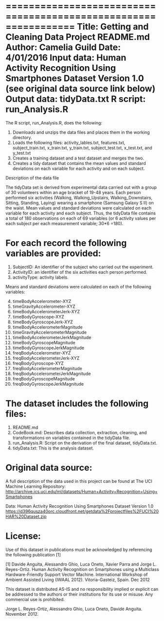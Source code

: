 ================================================================
Title: Getting and Cleaning Data Project README.mdAuthor: Camelia GuildDate: 4/01/2016Input data: Human Activity Recognition Using Smartphones Dataset Version 1.0 (see original data source link below)Output data: tidyData.txtR script: run_Analysis.R================================================================The R script, run_Analysis.R, does the following:1.	Downloads and unzips the data files and places them in the working directory.2.	Loads the following files: activity_lables.txt, features.txt, subject_train.txt, x_train.txt, y_train.txt, subject_test.txt, x_test.txt, and y_test.txt3.	Creates a training dataset and a test dataset and merges the two.4.	Creates a tidy dataset that contains the mean values and standard deviations on each variable for each activity and on each subject.Description of the data fileThe tidyData set is derived from experimental data carried out with a group of 30 volunteers within an age bracket of 19-48 years.  Each person performed six activities (Walking, Walking_Upstairs, Walking_Downstairs, Sitting, Standing, Laying) wearing a smartphone (Samsung Galaxy S II) on the waist. Mean values and standard deviations were calculated on each variable for each activity and each subject. Thus, the tidyData file contains a total of 180 observations on each of 69 variables (or 6 activity values per each subject per each measurement variable; 30*6 =180). For each record the following variables are provided:================================================================1.	SubjectID: An identifier of the subject who carried out the experiment.2.	ActivityID: an identifier of the six activities each person performed.3.	activityType: activity labels.Means and standard deviations were calculated on each of the following variables:4.	timeBodyAccelerometer-XYZ5.	timeGravityAccelerometer-XYZ6.	timeBodyAccelerometerJerk-XYZ7.	timeBodyGyroscope-XYZ8.	timeBodyGyroscopeJerk-XYZ9.	timeBodyAccelerometerMagnitude10.	timeGravityAccelerometerMagnitude11.	timeBodyAccelerometerJerkMagnitude12.	timeBodyGyroscopeMagnitude13.	timeBodyGyroscopeJerkMagnitude14.	freqBodyAccelerometer-XYZ15.	freqBodyAccelerometerJerk-XYZ16.	freqBodyGyroscope-XYZ17.	freqBodyAccelerometerMagnitude18.	freqBodyAccelerometerJerkMagnitude19.	freqBodyGyroscopeMagnitude20.	freqBodyGyroscopeJerkMagnitudeThe dataset includes the following files:================================1.	README.md2.	CodeBook.md: Describes data collection, extraction, cleaning, and transformations on variables contained in the tidyData file.3.	run_Analysis.R: Script on the derivation of the final dataset, tidyData.txt.4.	tidyData.txt: This is the analysis dataset.Original data source:===============================A full description of the data used in this project can be found at The UCI Machine Learning Repository: http://archive.ics.uci.edu/ml/datasets/Human+Activity+Recognition+Using+SmartphonesData: Human Activity Recognition Using Smartphones Dataset Version 1.0https://d396qusza40orc.cloudfront.net/getdata%2Fprojectfiles%2FUCI%20HAR%20Dataset.zipLicense:========Use of this dataset in publications must be acknowledged by referencing the following publication [1] [1] Davide Anguita, Alessandro Ghio, Luca Oneto, Xavier Parra and Jorge L. Reyes-Ortiz. Human Activity Recognition on Smartphones using a Multiclass Hardware-Friendly Support Vector Machine. International Workshop of Ambient Assisted Living (IWAAL 2012). Vitoria-Gasteiz, Spain. Dec 2012This dataset is distributed AS-IS and no responsibility implied or explicit can be addressed to the authors or their institutions for its use or misuse. Any commercial use is prohibited.Jorge L. Reyes-Ortiz, Alessandro Ghio, Luca Oneto, Davide Anguita. November 2012.
